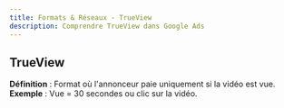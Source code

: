 ```yaml
---
title: Formats & Réseaux - TrueView
description: Comprendre TrueView dans Google Ads
---
```


## TrueView
**Définition** : Format où l'annonceur paie uniquement si la vidéo est vue.  
**Exemple** : Vue = 30 secondes ou clic sur la vidéo.